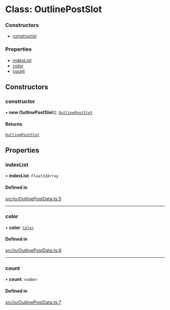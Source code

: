 # Class: OutlinePostSlot

### Constructors

- [constructor](OutlinePostSlot.md#constructor)

### Properties

- [indexList](OutlinePostSlot.md#indexlist)
- [color](OutlinePostSlot.md#color)
- [count](OutlinePostSlot.md#count)

## Constructors

### constructor

• **new OutlinePostSlot**(): [`OutlinePostSlot`](OutlinePostSlot.md)

#### Returns

[`OutlinePostSlot`](OutlinePostSlot.md)

## Properties

### indexList

• **indexList**: `Float32Array`

#### Defined in

[src/io/OutlinePostData.ts:5](https://github.com/Orillusion/orillusion/blob/main/src/io/OutlinePostData.ts#L5)

___

### color

• **color**: [`Color`](Color.md)

#### Defined in

[src/io/OutlinePostData.ts:6](https://github.com/Orillusion/orillusion/blob/main/src/io/OutlinePostData.ts#L6)

___

### count

• **count**: `number`

#### Defined in

[src/io/OutlinePostData.ts:7](https://github.com/Orillusion/orillusion/blob/main/src/io/OutlinePostData.ts#L7)

